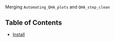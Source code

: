 #

Merging `Automating_QHA_plots` and `QHA_step_clean` 

## Table of Contents

- [Install](#install)


